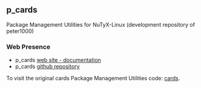 ## p_cards

Package Management Utilities for NuTyX-Linux (development repository of peter1000)


### Web Presence

* p_cards [web site - documentation](https://p-nutyx.github.io/p_cards/)
* p_cards [github repository](https://github.com/P-NuTyX/p_cards/)

To visit the original cards Package Management Utilities code: [cards](https://github.com/NuTyX/cards).
